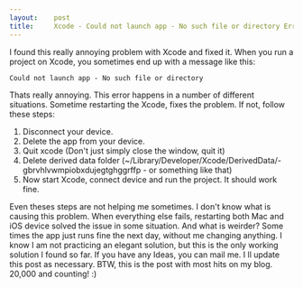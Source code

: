 ```yaml
---
layout:    post
title:     Xcode - Could not launch app - No such file or directory Error
---
```


 I found this really annoying problem with Xcode and fixed it. When you run a project on Xcode, you sometimes end up with a message like this:

	Could not launch app - No such file or directory

Thats really annoying. This error happens in a number of different situations. Sometime restarting the Xcode, fixes the problem. If not, follow these steps:

1. Disconnect your device.
2. Delete the app from your device.
3. Quit xcode (Don't just simply close the window, quit it)
4. Delete derived data folder (~/Library/Developer/Xcode/DerivedData/-gbrvhlvwmpiobxdujegtghggrffp - or something like that)
5. Now start Xcode, connect device and run the project. It should work fine.

Even theses steps are not helping me sometimes. I don't know what is causing this problem. When everything else fails, restarting both Mac and iOS device solved the issue in some situation. And what is weirder? Some times the app just runs fine the next day, without me changing anything.  I know I am not practicing an elegant solution, but this is the only working solution I found so far. If you have any Ideas, you can mail me. I ll update this post as necessary. BTW, this is the post with most hits on my blog. 20,000 and counting! :)

